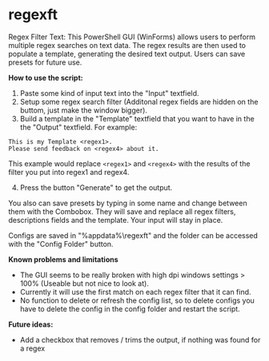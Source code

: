 # regexft
 Regex Filter Text: This PowerShell GUI (WinForms) allows users to perform multiple regex searches on text data. The regex results are then used to populate a template, generating the desired text output. Users can save presets for future use.
 

**How to use the script:**
1. Paste some kind of input text into the "Input" textfield.
2. Setup some regex search filter (Additonal regex fields are hidden on the buttom, just make the window bigger).
3. Build a template in the "Template" textfield that you want to have in the the "Output" textfield. For example:
```
This is my Template <regex1>.
Please send feedback on <regex4> about it.
```
This example would replace `<regex1>` and `<regex4>` with the results of the filter you put into regex1 and regex4.

4. Press the button "Generate" to get the output.

You also can save presets by typing in some name and change between them with the Combobox. They will save and replace all regex filters, descriptions fields and the template. Your input will stay in place.

Configs are saved in "%appdata%\regexft" and the folder can be accessed with the "Config Folder" button.

**Known problems and limitations**
- The GUI seems to be really broken with high dpi windows settings > 100% (Useable but not nice to look at).
- Currently it will use the first match on each regex filter that it can find.
- No function to delete or refresh the config list, so to delete configs you have to delete the config in the config folder and restart the script.

**Future ideas:**
- Add a checkbox that removes / trims the output, if nothing was found for a regex
